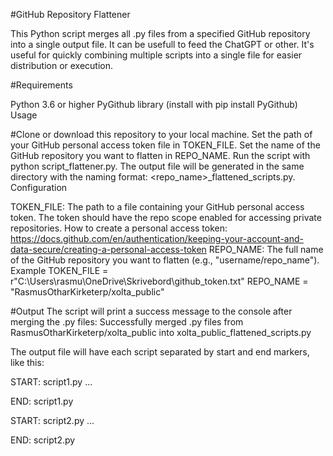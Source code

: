 #GitHub Repository Flattener

This Python script merges all .py files from a specified GitHub repository into a single output file. It can be usefull to feed the ChatGPT or other.
It's useful for quickly combining multiple scripts into a single file for easier distribution or execution.

#Requirements

Python 3.6 or higher
PyGithub library (install with pip install PyGithub)
Usage

#Clone or download this repository to your local machine.
Set the path of your GitHub personal access token file in TOKEN_FILE.
Set the name of the GitHub repository you want to flatten in REPO_NAME.
Run the script with python script_flattener.py.
The output file will be generated in the same directory with the naming format: <repo_name>_flattened_scripts.py.
Configuration

TOKEN_FILE: The path to a file containing your GitHub personal access token. The token should have the repo scope enabled for accessing private repositories. How to create a personal access token: https://docs.github.com/en/authentication/keeping-your-account-and-data-secure/creating-a-personal-access-token
REPO_NAME: The full name of the GitHub repository you want to flatten (e.g., "username/repo_name").
Example
TOKEN_FILE = r"C:\Users\rasmu\OneDrive\Skrivebord\github_token.txt"
REPO_NAME = "RasmusOtharKirketerp/xolta_public"

#Output
The script will print a success message to the console after merging the .py files:
Successfully merged .py files from RasmusOtharKirketerp/xolta_public into xolta_public_flattened_scripts.py

The output file will have each script separated by start and end markers, like this:

START: script1.py
...

END: script1.py

START: script2.py
...

END: script2.py
